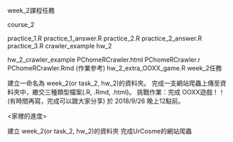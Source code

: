 week_2課程任務

course_2

practice_1.R
practice_1_answer.R
practice_2.R
practice_2_answer.R
practice_3.R
crawler_example
hw_2

hw_2_crawler_example
PChomeRCrawler.html
PChomeRCrawler.r
PChomeRCrawler.Rmd (作業參考)
hw_2_extra_OOXX_game.R
week_2任務

建立一命名為 week_2(or task_2, hw_2)的資料夾。
完成一支網站爬蟲上傳至資料夾中，繳交三種類型檔案(.R, .Rmd, .html)。
挑戰作業：完成 OOXX遊戲！！(有時間再寫，完成可以跟大家分享)
於 2018/9/26 晚上12點前。

<家裡的進度>

建立 week_2(or task_2, hw_2)的資料夾
完成UrCosme的網站爬蟲

